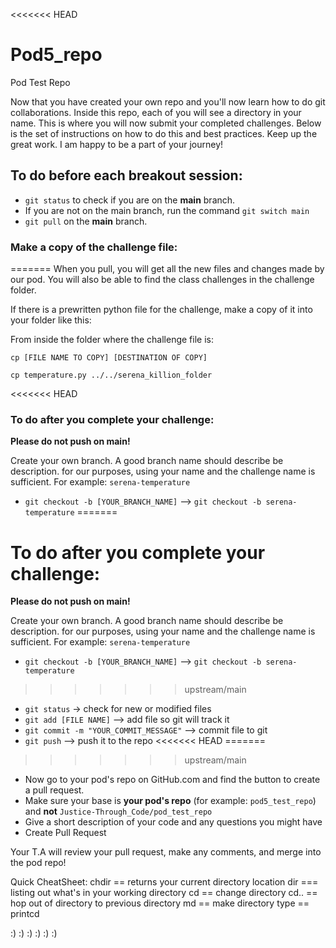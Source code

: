 <<<<<<< HEAD
# Pod5_repo
Pod Test Repo

Now that you have created your own repo and you'll now learn how to do git collaborations. Inside this repo, each of you will see a directory in your name. This is where you will now submit your completed challenges. Below is the set of instructions on how to do this and best practices.
Keep up the great work. I am happy to be a part of your journey!

## To do before each breakout session:
- `git status` to check if you are on the **main** branch.
- If you are not on the main branch, run the command `git switch main`
- `git pull` on the **main** branch.

### Make a copy of the challenge file:
=======
When you pull, you will get all the new files and changes made by our pod.
You will also be able to find the class challenges in the challenge folder.

If there is a prewritten python file for the challenge, make a copy of it into your folder like this:

From inside the folder where the challenge file is:

`cp [FILE NAME TO COPY] [DESTINATION OF COPY]`

`cp temperature.py ../../serena_killion_folder`

<<<<<<< HEAD
### To do after you complete your challenge:

**Please do not push on main!**

Create your own branch. A good branch name should describe be description. for our purposes, using your name and the challenge name is sufficient. For example: `serena-temperature`
- `git checkout -b [YOUR_BRANCH_NAME]` --> `git checkout -b serena-temperature`
=======

# To do after you complete your challenge:

**Please do not push on main!**

Create your own branch. A good branch name should describe be description.
for our purposes, using your name and the challenge name is sufficient.
For example: `serena-temperature`

- `git checkout -b [YOUR_BRANCH_NAME]` --> `git checkout -b serena-temperature`

>>>>>>> upstream/main
- `git status` -> check for new or modified files
- `git add [FILE NAME]` --> add file so git will track it
- `git commit -m "YOUR_COMMIT_MESSAGE"` --> commit file to git
- `git push` --> push it to the repo
<<<<<<< HEAD
=======

>>>>>>> upstream/main
- Now go to your pod's repo on GitHub.com and find the button to create a pull request.
- Make sure your base is **your pod's repo** (for example: `pod5_test_repo`) and **not** `Justice-Through_Code/pod_test_repo`
- Give a short description of your code and any questions you might have
- Create Pull Request

Your T.A will review your pull request, make any comments, and merge into the pod repo!

Quick CheatSheet:
chdir == returns your current directory location
dir === listing out what's in your working directory
cd == change directory
cd.. == hop out of directory to previous directory
md == make directory
type == printcd

:)  :)  :)  :)  :) :)
